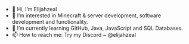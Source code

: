 - 👋 Hi, I’m Elijahzeal
- 👀 I’m interested in Minecraft & server development, software development and functionality.
- 🌱 I’m currently learning GitHub, Java, JavaScript and SQL Databases.
- 📫 How to reach me: Try my Discord ~ @elijahzeal

<!---
Elijahzeal/Elijahzeal is a ✨ special ✨ repository because its `README.md` (this file) appears on your GitHub profile.
You can click the Preview link to take a look at your changes.
--->
